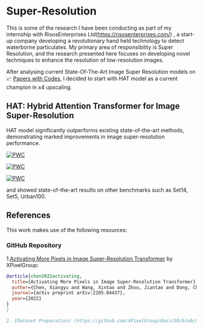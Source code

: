 # Super-Resolution

This is some of the research I have been conducting as part of my internship with RisosEnterprises Ltd(https://risosenterprises.com/) , a start-up company developing a revolutionary hand held technology to detect waterborne particulates. My primary area of responsibility is Super Resolution, and the research presented here focuses on developing novel techniques to enhance the resolution of low-resolution images.

After analysing current State-Of-The-Art Image Super Resolution models on   📈 [Papers with Codes](https://paperswithcode.com/task/image-super-resolution), I decided to start with HAT model as a current champion in x4 upscaling.

 ## HAT: Hybrid Attention Transformer for Image Super-Resolution
 HAT model significantly outperforms existing state-of-the-art methods, demonstrating marked improvements in image super-resolution performance.
 

 
 [![PWC](https://img.shields.io/endpoint.svg?url=https://paperswithcode.com/badge/activating-more-pixels-in-image-super/image-super-resolution-on-bsd100-2x-upscaling)](https://paperswithcode.com/sota/image-super-resolution-on-bsd100-2x-upscaling?p=activating-more-pixels-in-image-super)
 
 [![PWC](https://img.shields.io/endpoint.svg?url=https://paperswithcode.com/badge/activating-more-pixels-in-image-super/image-super-resolution-on-bsd100-3x-upscaling)](https://paperswithcode.com/sota/image-super-resolution-on-bsd100-3x-upscaling?p=activating-more-pixels-in-image-super)
 
 [![PWC](https://img.shields.io/endpoint.svg?url=https://paperswithcode.com/badge/activating-more-pixels-in-image-super/image-super-resolution-on-manga109-2x)](https://paperswithcode.com/sota/image-super-resolution-on-manga109-2x?p=activating-more-pixels-in-image-super)
 
 and showed state-of-the-art results on other benchmarks such as Set14, Set5, Urban100.

## References
This work makes use of the following resources:

### GitHub Repository
1.[Activating More Pixels in Image Super-Resolution Transformer](https://github.com/XPixelGroup/HAT) by XPixelGroup:

```bibtex
@article{chen2022activating,
  title={Activating More Pixels in Image Super-Resolution Transformer},
  author={Chen, Xiangyu and Wang, Xintao and Zhou, Jiantao and Dong, Chao},
  journal={arXiv preprint arXiv:2205.04437},
  year={2022}
}
}

2. [Dataset Preparation] (https://github.com/XPixelGroup/BasicSR/blob/master/docs/DatasetPreparation.md)
